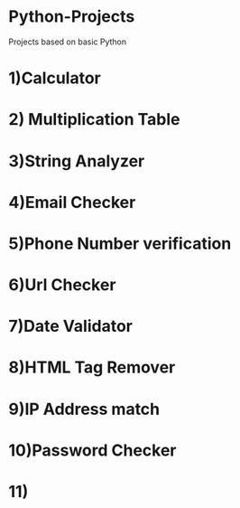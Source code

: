 # Python-Projects
Projects based on basic Python

# 1)Calculator
# 2) Multiplication Table
# 3)String Analyzer
# 4)Email Checker
# 5)Phone Number verification
# 6)Url Checker
# 7)Date Validator
# 8)HTML Tag Remover
# 9)IP Address match
# 10)Password Checker
# 11)
